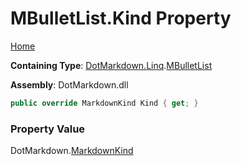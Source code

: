 # MBulletList\.Kind Property

[Home](../../../../README.md)

**Containing Type**: [DotMarkdown.Linq](../../README.md)\.[MBulletList](../README.md)

**Assembly**: DotMarkdown\.dll

```csharp
public override MarkdownKind Kind { get; }
```

### Property Value

DotMarkdown\.[MarkdownKind](../../../MarkdownKind/README.md)

